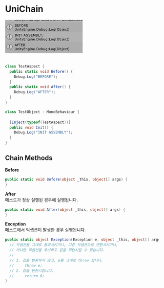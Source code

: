 UniChain
====

![img](img.PNG)
<br>
<br>

```cs
class TestAspect {
  public static void Before() {
    Debug.Log("BEFORE");
  }
  public static void After() {
    Debug.Log("AFTER");
  }
}
```
```cs
class TestObject : MonoBehaviour {

  [Inject(typeof(TestAspect))]
  public void Init() {
    Debug.Log("INIT ASSEMBLY");
  }
}
```

Chain Methods
----
__Before__
```cs
public static void Before(object _this, object[] args) {
}
```

__After__<br>
메소드가 정상 실행된 경우에 실행됩니다.
```cs
public static void After(object _this, object[] args) {
}
```

__Exception__<br>
메소드에서 익셉션이 발생한 경우 실행됩니다.
```cs
public static object Exception(Exception e, object _this, object[] args) {
  // 익셉션을 그대로 통과시키거나, 다른 익셉션으로 변환시키거나,
  // 아니면 익셉션을 무시하고 값을 리턴시킬 수 있습니다.
  // 
  // 1. 값을 반환하지 않고, e를 그대로 throw 합니다.
  //     throw e;
  // 2. 값을 반환시킵니다.
  //     return 0;
}
```
